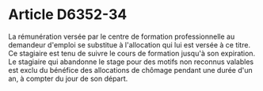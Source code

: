 # Article D6352-34

  
La rémunération versée par le centre de formation professionnelle au demandeur d'emploi se substitue à l'allocation qui lui est versée à ce titre.   
Ce stagiaire est tenu de suivre le cours de formation jusqu'à son expiration.   
Le stagiaire qui abandonne le stage pour des motifs non reconnus valables est exclu du bénéfice des allocations de chômage pendant une durée d'un an, à compter du jour de son départ.